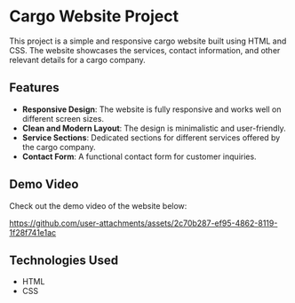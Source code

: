 # Cargo Website Project

This project is a simple and responsive cargo website built using HTML and CSS. The website showcases the services, contact information, and other relevant details for a cargo company.

## Features

- **Responsive Design**: The website is fully responsive and works well on different screen sizes.
- **Clean and Modern Layout**: The design is minimalistic and user-friendly.
- **Service Sections**: Dedicated sections for different services offered by the cargo company.
- **Contact Form**: A functional contact form for customer inquiries.

## Demo Video

Check out the demo video of the website below:



https://github.com/user-attachments/assets/2c70b287-ef95-4862-8119-1f28f741e1ac





## Technologies Used

- HTML
- CSS


